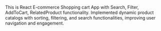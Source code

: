 This is React E-commerce Shopping cart App with Search, Filter, AddToCart, RelatedProduct functionality.
Implemented dynamic product catalogs with sorting, filtering, and search functionalities, improving user navigation and engagement.
